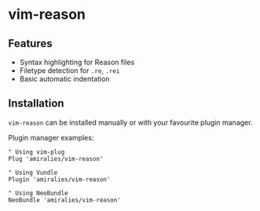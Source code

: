 # vim-reason

## Features

- Syntax highlighting for Reason files
- Filetype detection for `.re`, `.rei`
- Basic automatic indentation

## Installation

`vim-reason` can be installed manually or with your favourite plugin manager.

Plugin manager examples:

```viml
" Using vim-plug
Plug 'amiralies/vim-reason'

" Using Vundle
Plugin 'amiralies/vim-reason'

" Using NeoBundle
NeoBundle 'amiralies/vim-reason'
```
